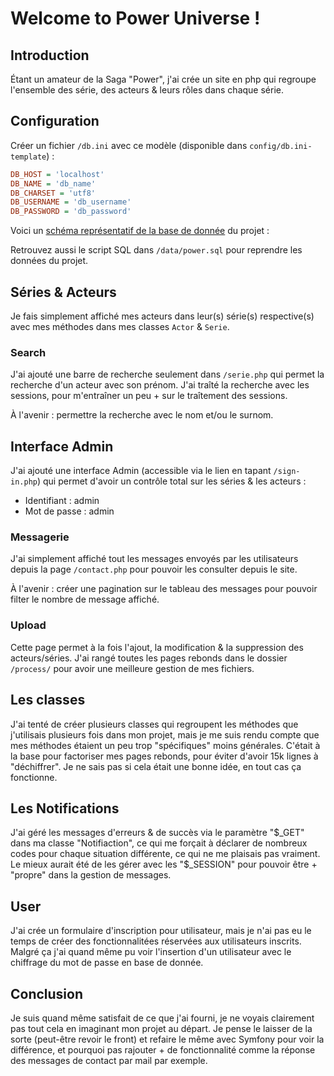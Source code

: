 # Welcome to Power Universe !

## Introduction

Étant un amateur de la Saga "Power", j'ai crée un site en php qui regroupe l'ensemble des série, des acteurs & leurs rôles dans chaque série.

## Configuration

Créer un fichier `/db.ini` avec ce modèle (disponible dans `config/db.ini-template`) :

```ini
DB_HOST = 'localhost'
DB_NAME = 'db_name'
DB_CHARSET = 'utf8'
DB_USERNAME = 'db_username'
DB_PASSWORD = 'db_password'
```

Voici un [schéma représentatif de la base de donnée](<bdd.png>) du projet :

Retrouvez aussi le script SQL dans `/data/power.sql` pour reprendre les données du projet.

## Séries & Acteurs

Je fais simplement affiché mes acteurs dans leur(s) série(s) respective(s) avec mes méthodes dans mes classes `Actor` & `Serie`.

### Search

J'ai ajouté une barre de recherche seulement dans `/serie.php` qui permet la recherche d'un acteur avec son prénom. J'ai traîté la recherche avec les sessions, pour m'entraîner un peu + sur le traîtement des sessions.

À l'avenir : permettre la recherche avec le nom et/ou le surnom.

## Interface Admin

J'ai ajouté une interface Admin (accessible via le lien en tapant `/sign-in.php`) qui permet d'avoir un contrôle total sur les séries & les acteurs :
- Identifiant : admin
- Mot de passe : admin

### Messagerie 

J'ai simplement affiché tout les messages envoyés par les utilisateurs depuis la page `/contact.php` pour pouvoir les consulter depuis le site.

À l'avenir : créer une pagination sur le tableau des messages pour pouvoir filter le nombre de message affiché.

### Upload

Cette page permet à la fois l'ajout, la modification & la suppression des acteurs/séries. J'ai rangé toutes les pages rebonds dans le dossier `/process/` pour avoir une meilleure gestion de mes fichiers.

## Les classes

J'ai tenté de créer plusieurs classes qui regroupent les méthodes que j'utilisais plusieurs fois dans mon projet, mais je me suis rendu compte que mes méthodes étaient un peu trop "spécifiques" moins générales. C'était à la base pour factoriser mes pages rebonds, pour éviter d'avoir 15k lignes à "déchiffrer". Je ne sais pas si cela était une bonne idée, en tout cas ça fonctionne.

## Les Notifications

J'ai géré les messages d'erreurs & de succès via le paramètre "$_GET" dans ma classe "Notifiaction", ce qui me forçait à déclarer de nombreux codes pour chaque situation différente, ce qui ne me plaisais pas vraiment. Le mieux aurait été de les gérer avec les "$_SESSION" pour pouvoir être + "propre" dans la gestion de messages.

## User

J'ai crée un formulaire d'inscription pour utilisateur, mais je n'ai pas eu le temps de créer des fonctionnalitées réservées aux utilisateurs inscrits. Malgré ça j'ai quand même pu voir l'insertion d'un utilisateur avec le chiffrage du mot de passe en base de donnée.

## Conclusion

Je suis quand même satisfait de ce que j'ai fourni, je ne voyais clairement pas tout cela en imaginant mon projet au départ. Je pense le laisser de la sorte (peut-être revoir le front) et refaire le même avec Symfony pour voir la différence, et pourquoi pas rajouter + de fonctionnalité comme la réponse des messages de contact par mail par exemple.